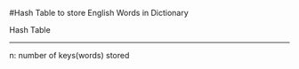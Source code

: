 #Hash Table to store English Words in Dictionary

Hash Table

***

  n: number of keys(words) stored
